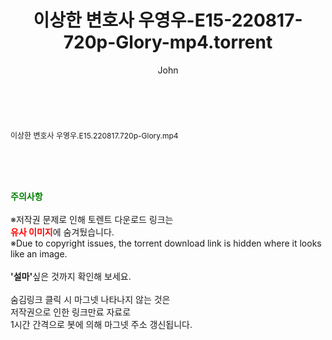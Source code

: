 ﻿---
layout: post
title:  "이상한 변호사 우영우-E15-220817-720p-Glory-mp4.torrent"
author: John
categories: [ 드라마 ]
tags: [  ]
image:  
description: "이상한 변호사 우영우-E15-220817-720p-Glory-mp4 torrent 정보 공유"
toc: true
toc_sticky: true
---

<br>
<div class="view-img">
<a class="view_image" href="http://torrentmobile61.com/bbs/view_image.php?fn=%2Fdata%2Ffile%2Fdrama%2F3735183265_Tku41Spo_bc8b08c9d93a26a3d16275f90c9a11e04b6a3095.jpg" target="_blank"><img alt="" class="img-tag" content="http://torrentmobile61.com/data/file/drama/3735183265_Tku41Spo_bc8b08c9d93a26a3d16275f90c9a11e04b6a3095.jpg" itemprop="image" src="http://torrentmobile61.com/data/file/drama/3735183265_Tku41Spo_bc8b08c9d93a26a3d16275f90c9a11e04b6a3095.jpg"/></a></div><div class="view-content" itemprop="description">
<p><span style="font-size:12px;">이상한 변호사 우영우.E15.220817.720p-Glory.mp4</span> </p> </div>
    
<br><br><br>
<p data-ke-size="size16"><b><span style="color: green;">주의사항</span></b><br /><br />※저작권 문제로 인해 토렌트 다운로드 링크는<br /><b><span style="color: red;">유사 이미지</span></b>에 숨겨뒀습니다.<br />※Due to copyright issues, the torrent download link is hidden where it looks like an image.<br /><br /><b>'설마'</b>싶은 것까지 확인해 보세요.<br /><br />숨김링크 클릭 시 마그넷 나타나지 않는 것은<br />저작권으로 인한 링크만료 자료로<br />1시간 간격으로 봇에 의해 마그넷 주소 갱신됩니다.</p>
